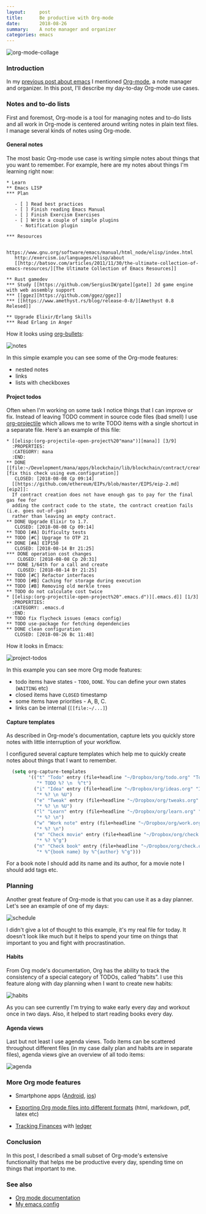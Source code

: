 ```yaml
---
layout:     post
title:      Be productive with Org-mode
date:       2018-08-26
summary:    A note manager and organizer
categories: emacs
---
```


![org-mode-collage](/images/2018-08-26-org1.jpg)

### Introduction

In my [previous post about emacs](/emacs/2018/07/31/why-emacs-is-a-great-editor/) I mentioned [Org-mode](https://orgmode.org/), a note manager and organizer. In this post, I'll describe my day-to-day Org-mode use cases.

### Notes and to-do lists

First and foremost, Org-mode is a tool for managing notes and to-do lists and all work in Org-mode is centered around writing notes in plain text files. I manage several kinds of notes using Org-mode.

#### General notes

The most basic Org-mode use case is writing simple notes about things that you want to remember. For example, here are my notes about things I'm learning right now:

```plain
* Learn
** Emacs LISP
*** Plan

   - [ ] Read best practices
   - [ ] Finish reading Emacs Manual
   - [ ] Finish Exercism Exercises
   - [ ] Write a couple of simple plugins
     - Notification plugin

*** Resources

   https://www.gnu.org/software/emacs/manual/html_node/elisp/index.html
   http://exercism.io/languages/elisp/about
   [[http://batsov.com/articles/2011/11/30/the-ultimate-collection-of-emacs-resources/][The Ultimate Collection of Emacs Resources]]

** Rust gamedev
*** Study [[https://github.com/SergiusIW/gate][gate]] 2d game engine with web assembly support
*** [[ggez][https://github.com/ggez/ggez]]
*** [[https://www.amethyst.rs/blog/release-0-8/][Amethyst 0.8 Relesed]]

** Upgrade Elixir/Erlang Skills
*** Read Erlang in Anger

```

How it looks using [org-bullets](https://github.com/sabof/org-bullets):

![notes](/images/2018-08-26-org2.png)

In this simple example you can see some of the Org-mode features:
- nested notes
- links
- lists with checkboxes

#### Project todos

Often when I'm working on some task I notice things that I can improve or fix. Instead of leaving TODO comment in source code files (bad smell) I use [org-projectile](https://github.com/IvanMalison/org-projectile) which allows me to write TODO items with a single shortcut in a separate file. Here's an example of this file:


```plain
* [[elisp:(org-projectile-open-project%20"mana")][mana]] [3/9]
  :PROPERTIES:
  :CATEGORY: mana
  :END:
** DONE [[file:~/Development/mana/apps/blockchain/lib/blockchain/contract/create_contract.ex::insufficient_gas_before_homestead%20=][fix this check using evm.configuration]]
   CLOSED: [2018-08-08 Ср 09:14]
  [[https://github.com/ethereum/EIPs/blob/master/EIPS/eip-2.md][eip2]]:
  If contract creation does not have enough gas to pay for the final gas fee for
  adding the contract code to the state, the contract creation fails (i.e. goes out-of-gas)
  rather than leaving an empty contract.
** DONE Upgrade Elixir to 1.7.
   CLOSED: [2018-08-08 Ср 09:14]
** TODO [#A] Difficulty tests
** TODO [#C] Upgrage to OTP 21
** DONE [#A] EIP150
   CLOSED: [2018-08-14 Вт 21:25]
*** DONE operation cost changes
    CLOSED: [2018-08-08 Ср 20:31]
*** DONE 1/64th for a call and create
    CLOSED: [2018-08-14 Вт 21:25]
** TODO [#C] Refactor interfaces
** TODO [#B] Caching for storage during execution
** TODO [#B] Removing old merkle trees
** TODO do not calculate cost twice
* [[elisp:(org-projectile-open-project%20".emacs.d")][.emacs.d]] [1/3]
  :PROPERTIES:
  :CATEGORY: .emacs.d
  :END:
** TODO fix flycheck issues (emacs config)
** TODO use-package for fetching dependencies
** DONE clean configuration
   CLOSED: [2018-08-26 Вс 11:48]
```

How it looks in Emacs:

![project-todos](/images/2018-08-26-org3.png)

In this example you can see more Org mode features:

- todo items have states - `TODO`, `DONE`. You can define your own states (`WAITING` etc)
- closed items have `CLOSED` timestamp
- some items have priorities - A, B, C.
- links can be internal (`[[file:~/...]`)

#### Capture templates

As described in Org-mode's documentation, capture lets you quickly store notes with little interruption of your
workflow.

I configured several capture templates which help me to quickly create notes about things that I want to remember.

```lisp
  (setq org-capture-templates
        '(("t" "Todo" entry (file+headline "~/Dropbox/org/todo.org" "Todo soon")
           "* TODO %? \n  %^t")
          ("i" "Idea" entry (file+headline "~/Dropbox/org/ideas.org" "Ideas")
           "* %? \n %U")
          ("e" "Tweak" entry (file+headline "~/Dropbox/org/tweaks.org" "Tweaks")
           "* %? \n %U")
          ("l" "Learn" entry (file+headline "~/Dropbox/org/learn.org" "Learn")
           "* %? \n")
          ("w" "Work note" entry (file+headline "~/Dropbox/org/work.org" "Work")
           "* %? \n")
          ("m" "Check movie" entry (file+headline "~/Dropbox/org/check.org" "Movies")
           "* %? %^g")
          ("n" "Check book" entry (file+headline "~/Dropbox/org/check.org" "Books")
           "* %^{book name} by %^{author} %^g")))
```

For a book note I should add its name and its author, for a movie note I should add tags etc.

### Planning

Another great feature of Org-mode is that you can use it as a day planner. Let's see an example of one of my days:

![schedule](/images/2018-08-26-org4.png)

I didn't give a lot of thought to this example, it's my real file for today. It doesn't look like much but it helps to spend your time on things that important to you and fight with procrastination.

#### Habits

From Org mode's documentation, Org has the ability to track the consistency of a special category of
TODOs, called “habits”. I use this feature along with day planning when I want to create new habits:

![habits](/images/2018-08-26-org5.png)

As you can see currently I'm trying to wake early every day and workout once in two days. Also, it helped to start reading books every day.

#### Agenda views

Last but not least I use agenda views. Todo items can be scattered throughout different files (in my case daily plan and habits are in separate files), agenda views give an overview of all todo items:

![agenda](/images/2018-08-26-org6.png)

### More Org mode features

- Smartphone apps ([Android](https://play.google.com/store/apps/details?id=com.orgzly&hl=en), [ios](https://itunes.apple.com/app/id1238649962))

- [Exporting Org mode files into different formats](https://orgmode.org/manual/Exporting.html) (html, markdown, pdf, latex etc)

- [Tracking Finances](https://orgmode.org/worg/org-tutorials/weaving-a-budget.html) with [ledger](https://github.com/ledger/ledger-mode)

### Conclusion

In this post, I described a small subset of Org-mode's extensive functionality that helps me be productive every day, spending time on things that important to me.

### See also

- [Org mode documentation](https://orgmode.org/)
- [My emacs config](https://github.com/ayrat555/dot-emacs)
